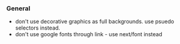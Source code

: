 ### General

- don't use decorative graphics as full backgrounds. use psuedo selectors instead.
- don't use google fonts through link - use next/font instead
